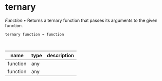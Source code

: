 # ternary

_Function_ &bull; Returns a ternary function that passes its arguments to the given function.

<pre><code>ternary function &rarr; function</code></pre>
<br>

| name | type | description |
|------|------|-------------|
|function|any||
|function|any||




